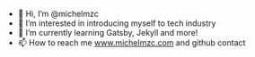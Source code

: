 - 👋 Hi, I’m @michelmzc
- 👀 I’m interested in introducing myself to tech industry
- 🌱 I’m currently learning Gatsby, Jekyll and more!
- 📫 How to reach me www.michelmzc.com and github contact

<!---
michelmzc/michelmzc is a ✨ special ✨ repository because its `README.md` (this file) appears on your GitHub profile.
You can click the Preview link to take a look at your changes.
--->
